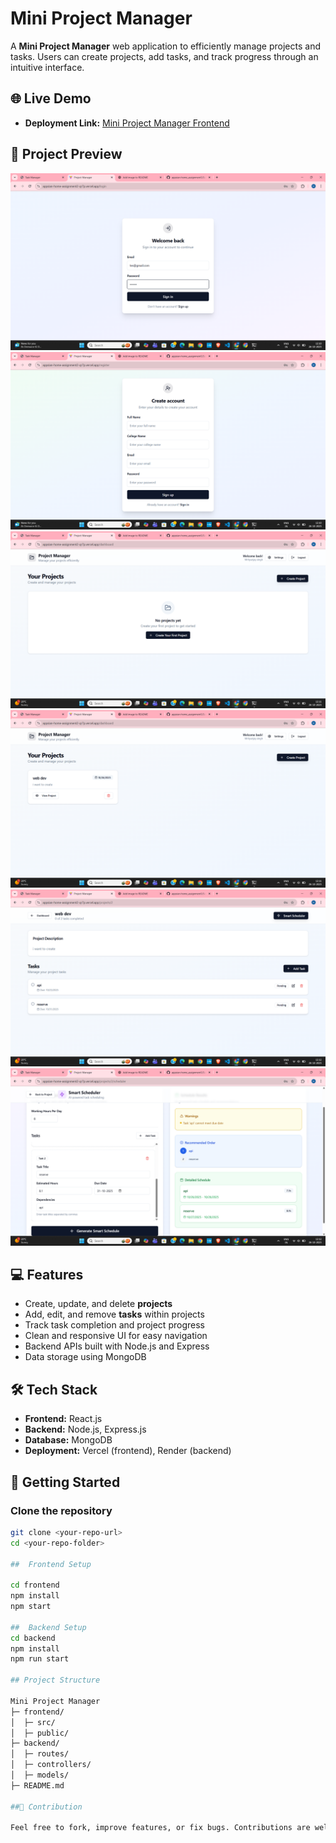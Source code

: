 # Mini Project Manager

A **Mini Project Manager** web application to efficiently manage projects and tasks. Users can create projects, add tasks, and track progress through an intuitive interface.

## 🌐 Live Demo

- **Deployment Link:** [Mini Project Manager Frontend](https://appsian-home-assignment2-qr7p.vercel.app/login)

## 📸 Project Preview

![Project Screenshot](https://github.com/MrityunjayEE/appsian-home_assignment2/blob/main/Screenshot%20(814).png)
![Project Screenshot](https://github.com/MrityunjayEE/appsian-home_assignment2/blob/main/Screenshot%20(815).png)
![Project Screenshot](https://github.com/MrityunjayEE/appsian-home_assignment2/blob/main/Screenshot%20(816).png)
![Project Screenshot](https://github.com/MrityunjayEE/appsian-home_assignment2/blob/main/Screenshot%20(817).png)
![Project Screenshot](https://github.com/MrityunjayEE/appsian-home_assignment2/blob/main/Screenshot%20(818).png)
![Project Screenshot](https://github.com/MrityunjayEE/appsian-home_assignment2/blob/main/Screenshot%20(819).png)

## 💻 Features

- Create, update, and delete **projects**  
- Add, edit, and remove **tasks** within projects  
- Track task completion and project progress  
- Clean and responsive UI for easy navigation  
- Backend APIs built with Node.js and Express  
- Data storage using MongoDB

## 🛠 Tech Stack

- **Frontend:** React.js  
- **Backend:** Node.js, Express.js  
- **Database:** MongoDB  
- **Deployment:** Vercel (frontend), Render (backend)

## 🚀 Getting Started

### Clone the repository

```bash
git clone <your-repo-url>
cd <your-repo-folder>

##  Frontend Setup

cd frontend
npm install
npm start

##  Backend Setup
cd backend
npm install
npm run start

## Project Structure

Mini Project Manager
├─ frontend/
│  ├─ src/
│  ├─ public/
├─ backend/
│  ├─ routes/
│  ├─ controllers/
│  ├─ models/
├─ README.md

##🤝 Contribution

Feel free to fork, improve features, or fix bugs. Contributions are welcome!
